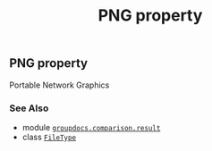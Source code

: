 ﻿---
title: PNG property
second_title: GroupDocs.Comparison for Python via .NET API References
description: 
type: docs
url: /python-net/groupdocs.comparison.result/filetype/png/
is_root: false
weight: 1080
---

## PNG property


Portable Network Graphics

### See Also
* module [`groupdocs.comparison.result`](../../)
* class [`FileType`](/comparison/python-net/groupdocs.comparison.result/filetype)
